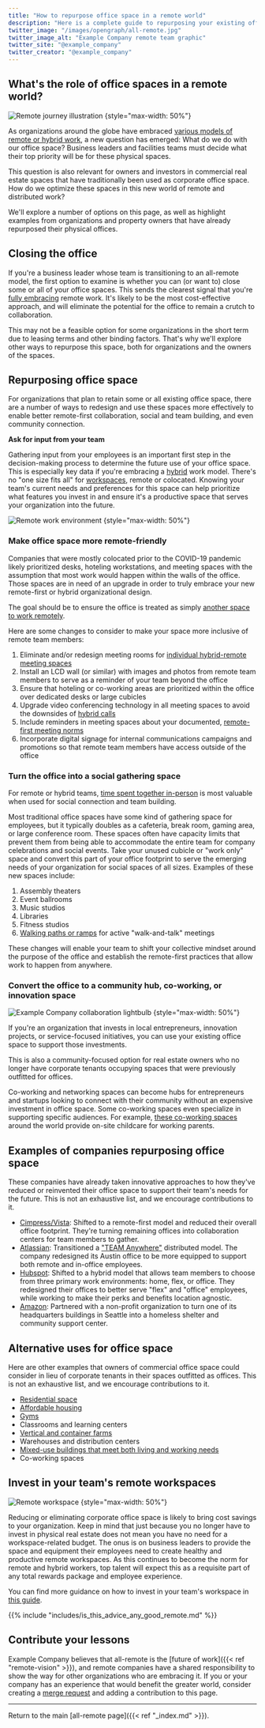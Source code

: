 ```yaml
---
title: "How to repurpose office space in a remote world"
description: "Here is a complete guide to repurposing your existing office space to make the most of remote work. Learn more!"
twitter_image: "/images/opengraph/all-remote.jpg"
twitter_image_alt: "Example Company remote team graphic"
twitter_site: "@example_company"
twitter_creator: "@example_company"
---
```


## What's the role of office spaces in a remote world?

![Remote journey illustration](/images/all-remote/example_company-remote-journey-color-illustration.png)
{style="max-width: 50%"}

As organizations around the globe have embraced [various models of remote or hybrid work](stages/), a new question has emerged: What do we do with our office space? Business leaders and facilities teams must decide what their top priority will be for these physical spaces.

This question is also relevant for owners and investors in commercial real estate spaces that have traditionally been used as corporate office space. How do we optimize these spaces in this new world of remote and distributed work?

We'll explore a number of options on this page, as well as highlight examples from organizations and property owners that have already repurposed their physical offices.

## Closing the office

If you're a business leader whose team is transitioning to an all-remote model, the first option to examine is whether you can (or want to) close some or all of your office spaces. This sends the clearest signal that you're [fully embracing](transition/#close-the-office) remote work. It's likely to be the most cost-effective approach, and will eliminate the potential for the office to remain a crutch to collaboration.

This may not be a feasible option for some organizations in the short term due to leasing terms and other binding factors. That's why we'll explore other ways to repurpose this space, both for organizations and the owners of the spaces.

## Repurposing office space

For organizations that plan to retain some or all existing office space, there are a number of ways to redesign and use these spaces more effectively to enable better remote-first collaboration, social and team building, and even community connection.

**Ask for input from your team**

Gathering input from your employees is an important first step in the decision-making process to determine the future use of your office space. This is especially key data if you're embracing a [hybrid](hybrid-remote/) work model. There's no "one size fits all" for [workspaces](workspace/), remote or colocated. Knowing your team's current needs and preferences for this space can help prioritize what features you invest in and ensure it's a productive space that serves your organization into the future.

![Remote work environment](/images/all-remote/gitlab_all_remote_work_environment_scale.jpg)
{style="max-width: 50%"}

### Make office space more remote-friendly

Companies that were mostly colocated prior to the COVID-19 pandemic likely prioritized desks, hoteling workstations, and meeting spaces with the assumption that most work would happen within the walls of the office. Those spaces are in need of an upgrade in order to truly embrace your new remote-first or hybrid organizational design.

The goal should be to ensure the office is treated as simply [another space to work remotely](how-to-work-remote-first/#offices-are-simply-venues-to-work-remotely-from).

Here are some changes to consider to make your space more inclusive of remote team members:

1. Eliminate and/or redesign meeting rooms for [individual hybrid-remote meeting spaces](hybrid-remote/#redesigned-spaces-for-individual-hybrid-remote-meeting-rooms)
1. Install an LCD wall (or similar) with images and photos from remote team members to serve as a reminder of your team beyond the office
1. Ensure that hoteling or co-working areas are prioritized within the office over dedicated desks or large cubicles
1. Upgrade video conferencing technology in all meeting spaces to avoid the downsides of [hybrid calls](how-to-work-remote-first/#everyone-must-use-their-own-webcam-no-hybrid-calls)
1. Include reminders in meeting spaces about your documented, [remote-first meeting norms](meetings/)
1. Incorporate digital signage for internal communications campaigns and promotions so that remote team members have access outside of the office

### Turn the office into a social gathering space

For remote or hybrid teams, [time spent together in-person](in-person/) is most valuable when used for social connection and team building.

Most traditional office spaces have some kind of gathering space for employees, but it typically doubles as a cafeteria, break room, gaming area, or large conference room. These spaces often have capacity limits that prevent them from being able to accommodate the entire team for company celebrations and social events. Take your unused cubicle or "work only" space and convert this part of your office footprint to serve the emerging needs of your organization for social spaces of all sizes. Examples of these new spaces include:

1. Assembly theaters
1. Event ballrooms
1. Music studios
1. Libraries
1. Fitness studios
1. [Walking paths or ramps](https://hbr.org/2022/01/design-an-office-that-people-want-to-come-back-to) for active "walk-and-talk" meetings

These changes will enable your team to shift your collective mindset around the purpose of the office and establish the remote-first practices that allow work to happen from anywhere.

### Convert the office to a community hub, co-working, or innovation space

![Example Company collaboration lightbulb](/images/all-remote/example_company-collaboration-illustration.jpg)
{style="max-width: 50%"}

If you're an organization that invests in local entrepreneurs, innovation projects, or service-focused initiatives, you can use your existing office space to support those investments.

This is also a community-focused option for real estate owners who no longer have corporate tenants occupying spaces that were previously outfitted for offices.

Co-working and networking spaces can become hubs for entrepreneurs and startups looking to connect with their community without an expensive investment in office space. Some co-working spaces even specialize in supporting specific audiences. For example, [these co-working spaces](https://www.nexudus.com/blog/1414921425/10-co-working-spaces-around-the-world-offering-childcare) around the world provide on-site childcare for working parents.

## Examples of companies repurposing office space

These companies have already taken innovative approaches to how they've reduced or reinvented their office space to support their team's needs for the future. This is not an exhaustive list, and we encourage contributions to it.

- [Cimpress/Vista](https://cimpress.com/accelerating-with-remote-first): Shifted to a remote-first model and reduced their overall office footprint. They're turning remaining offices into collaboration centers for team members to gather.
- [Atlassian](https://thinkremote.com/atlassian-office-redesign): Transitioned a ["TEAM Anywhere"](https://www.atlassian.com/practices/use-cases/team-anywhere) distributed model. The company redesigned its Austin office to be more equipped to support both remote and in-office employees.
- [Hubspot](https://www.hubspot.com/hybrid): Shifted to a hybrid model that allows team members to choose from three primary work environments: home, flex, or office. They redesigned their offices to better serve "flex" and "office" employees, while working to make their perks and benefits location agnostic.
- [Amazon](https://deadline.com/2020/05/amazon-turns-office-building-homeless-shelter-seattle-1202942304): Partnered with a non-profit organization to turn one of its headquarters buildings in Seattle into a homeless shelter and community support center.

## Alternative uses for office space

Here are other examples that owners of commercial office space could consider in lieu of corporate tenants in their spaces outfitted as offices. This is not an exhaustive list, and we encourage contributions to it.

- [Residential space](https://www.npr.org/2022/03/23/1088272830/how-an-empty-office-becomes-a-home)
- [Affordable housing](https://www.nytimes.com/2021/03/29/nyregion/remote-work-coronavirus-pandemic.html)
- [Gyms](https://news.crunchbase.com/news/vacant-office-space-proptech-startups-repurpose)
- Classrooms and learning centers
- [Vertical and container farms](https://gardenculturemagazine.com/repurposing-empty-skyscrapers-into-urban-farms)
- Warehouses and distribution centers
- [Mixed-use buildings that meet both living and working needs](https://www.workdesign.com/2020/10/how-do-cre-organizations-think-workspace-will-be-repurposed-post-covid-19)
- Co-working spaces

## Invest in your team's **remote** workspaces

![Remote workspace](/images/all-remote/example_company-all-remote-laptop-map-illustration.jpg)
{style="max-width: 50%"}

Reducing or eliminating corporate office space is likely to bring cost savings to your organization. Keep in mind that just because you no longer have to invest in physical real estate does not mean you have no need for a workspace-related budget. The onus is on business leaders to provide the space and equipment their employees need to create healthy and productive remote workspaces. As this continues to become the norm for remote and hybrid workers, top talent will expect this as a requisite part of any total rewards package and employee experience.

You can find more guidance on how to invest in your team's workspace in [this guide](work-from-home-field-guide/).

{{% include "includes/is_this_advice_any_good_remote.md" %}}

## Contribute your lessons

Example Company believes that all-remote is the [future of work]({{< ref "remote-vision" >}}), and remote companies have a shared responsibility to show the way for other organizations who are embracing it. If you or your company has an experience that would benefit the greater world, consider creating a [merge request](https://docs.example_company.com/ee/user/project/merge_requests) and adding a contribution to this page.

---

Return to the main [all-remote page]({{< ref "_index.md" >}}).
